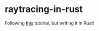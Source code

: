 ﻿# raytracing-in-rust
Following [this](https://raytracing.github.io/books/RayTracingInOneWeekend.html) tutorial, but writing it in Rust!

